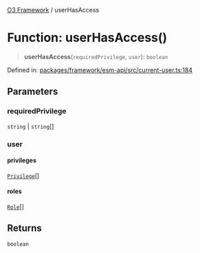 [O3 Framework](../API.md) / userHasAccess

# Function: userHasAccess()

> **userHasAccess**(`requiredPrivilege`, `user`): `boolean`

Defined in: [packages/framework/esm-api/src/current-user.ts:184](https://github.com/openmrs/openmrs-esm-core/blob/85cde3ce59cd3d29230c98040a3f53525e808725/packages/framework/esm-api/src/current-user.ts#L184)

## Parameters

### requiredPrivilege

`string` | `string`[]

### user

#### privileges

[`Privilege`](../interfaces/Privilege.md)[]

#### roles

[`Role`](../interfaces/Role.md)[]

## Returns

`boolean`
